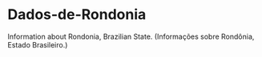 # Dados-de-Rondonia
Information about Rondonia, Brazilian State. (Informações sobre Rondônia, Estado Brasileiro.)
